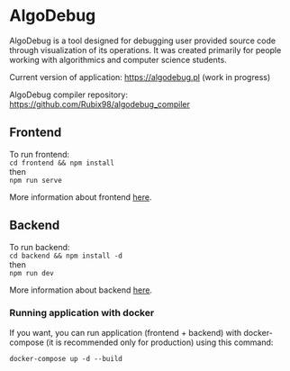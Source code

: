 # AlgoDebug

AlgoDebug is a tool designed for debugging user provided source code through visualization of its operations. It was created primarily for people working with algorithmics and computer science students.

Current version of application: <https://algodebug.pl> (work in progress)

AlgoDebug compiler repository: <https://github.com/Rubix98/algodebug_compiler>

## Frontend

To run frontend:  
`cd frontend && npm install`  
then  
`npm run serve`

More information about frontend [here](frontend/README.md).

## Backend

To run backend:  
`cd backend && npm install -d`  
then  
`npm run dev`

More information about backend [here](backend/README.md).

### Running application with docker

If you want, you can run application (frontend + backend) with docker-compose (it is recommended only for production) using this command:

`docker-compose up -d --build`
